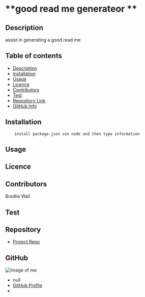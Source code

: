 
# **good read me generateor **

## Description 
assist in generating a good read me 
## Table of contents
- [Description](#Description)
- [Installation](#Installation)
- [Usage](#Usage)
- [Licence](#Licence)
- [Contributors](#Contributors)
- [Test](#Test)
- [Repository Link](#Repository)
- [GitHub Info](#GitHub) 
## Installation
        install package.json use node and then type information
## Usage

## Licence

## Contributors
Bradlie Wall
## Test

## Repository
- [Project Repo](https://github.com/B-radwll/read-me-gen)
## GitHub
![Image of me](https://avatars3.githubusercontent.com/u/67962843?v=4)
- null
- [GitHub Profile](https://github.com/B-radwll)
- <null>
